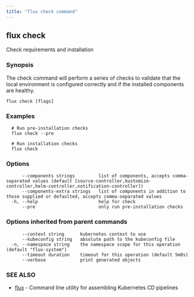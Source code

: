 ```yaml
---
title: "flux check command"
---
```

## flux check

Check requirements and installation

### Synopsis

The check command will perform a series of checks to validate that
the local environment is configured correctly and if the installed components are healthy.

```
flux check [flags]
```

### Examples

```
  # Run pre-installation checks
  flux check --pre

  # Run installation checks
  flux check

```

### Options

```
      --components strings         list of components, accepts comma-separated values (default [source-controller,kustomize-controller,helm-controller,notification-controller])
      --components-extra strings   list of components in addition to those supplied or defaulted, accepts comma-separated values
  -h, --help                       help for check
      --pre                        only run pre-installation checks
```

### Options inherited from parent commands

```
      --context string      kubernetes context to use
      --kubeconfig string   absolute path to the kubeconfig file
  -n, --namespace string    the namespace scope for this operation (default "flux-system")
      --timeout duration    timeout for this operation (default 5m0s)
      --verbose             print generated objects
```

### SEE ALSO

* [flux](/cmd/flux/)	 - Command line utility for assembling Kubernetes CD pipelines

